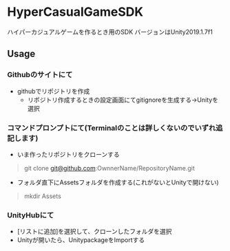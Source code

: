 # HyperCasualGameSDK
ハイパーカジュアルゲームを作るとき用のSDK
バージョンはUnity2019.1.7f1
## Usage
### Githubのサイトにて
* githubでリポジトリを作成
	* リポジトリ作成するときの設定画面にてgitignoreを生成する→Unityを選択
### コマンドプロンプトにて(Terminalのことは詳しくないのでいずれ追記します)
* いま作ったリポジトリをクローンする
>git clone git@github.com:OwnnerName/RepositoryName.git

* フォルダ直下にAssetsフォルダを作成する(これがないとUnityで開けない)
>mkdir Assets

### UnityHubにて
* [リストに追加]を選択して、クローンしたフォルダを選択
* Unityが開いたら、UnitypackageをImportする